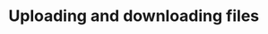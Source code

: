 ﻿---
Author: stanac
CreatedDate: 2017-04-15
Title: Files upload and download
RenderTitle: false
IsHtml: false
Id: files-upload-and-download
---

# Uploading and downloading files